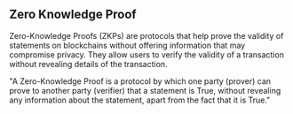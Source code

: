 ## Zero Knowledge Proof
Zero-Knowledge Proofs (ZKPs) are protocols that help prove the validity of statements on blockchains without offering information that may compromise privacy. They allow users to verify the validity of a transaction without revealing details of the transaction.

"A Zero-Knowledge Proof is a protocol by which one party (prover) can prove to another party (verifier) that a statement is True, without revealing any information about the statement, apart from the fact that it is True."
